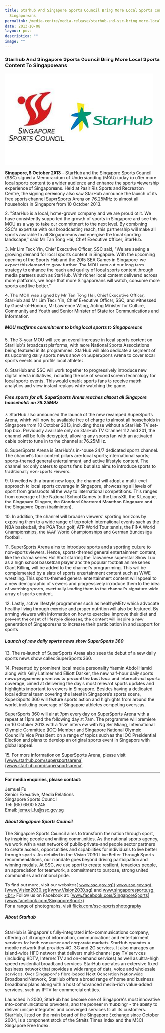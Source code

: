 ```yaml
---
title: Starhub And Singapore Sports Council Bring More Local Sports Content To
  Singaporeans
permalink: /media-centre/media-release/starhub-and-ssc-bring-more-local-sports-content/
date: 2013-10-08
layout: post
description: ""
image: ""
---
```

### **Starhub And Singapore Sports Council Bring More Local Sports Content To Singaporeans**
![](/images/Media%20Centre/Media%20Release/2013/October%202013/starhub%20ssc.jpeg)

**Singapore, 8 October 2013** - StarHub and the Singapore Sports Council (SSC) signed a Memorandum of Understanding (MOU) today to offer more local sports
content to a wider audience and enhance the sports viewership experience of Singaporeans. Held at Pasir Ris Sports and Recreation Centre, the signing ceremony also saw StarHub announce the launch of its free sports channel SuperSports Arena on 76.25MHz to almost all households in Singapore from 10 October 2013.

2\. "StarHub is a local, home-grown company and we are proud of it. We have consistently supported the growth of sports in Singapore and see this MOU as a way to take our commitment to the next level. By combining SSC's expertise with our broadcasting reach, this partnership will make all sports available to all Singaporeans and energise the local sporting landscape," said Mr Tan Tong Hai, Chief Executive Officer, StarHub.

3\. Mr Lim Teck Yin, Chief Executive Officer, SSC said, "We are seeing a growing demand for local sports content in Singapore. With the upcoming opening of the Sports Hub and the 2015 SEA Games in Singapore, we expect this demand to grow further. The MOU sets out our long term strategy to enhance the reach and quality of local sports content through media partners such as StarHub. With richer local content delivered across more platforms, we hope that more Singaporeans will watch, consume more sports and live better."

4\. The MOU was signed by Mr Tan Tong Hai, Chief Executive Officer, StarHub and Mr Lim Teck Yin, Chief Executive Officer, SSC, and witnessed by Guest-of-Honour, Mr Lawrence Wong, Acting Minister for Culture, Community and Youth and Senior Minister of State for Communications and Information.

##### **MOU reaffirms commitment to bring local sports to Singaporeans**

5\. The 3-year MOU will see an overall increase in local sports content on StarHub's broadcast platforms, with more National Sports Associations being featured in its programmes. StarHub will also dedicate a segment of its upcoming daily sports news show on SuperSports Arena to cover local sports events and profile local athletes.

6\. StarHub and SSC will work together to progressively introduce new digital media initiatives, including the use of second screen technology for local sports events. This would enable sports fans to receive match analytics and view instant replays while watching the game.

##### **Free sports for all: SuperSports Arena reaches almost all Singapore households on 76.25MHz**

7\. StarHub also announced the launch of the new revamped SuperSports Arena, which will now be available free of charge to almost all households in Singapore from 10 October 2013, including those without a StarHub TV set-top box. Previously available only on StarHub TV Channel 112 and 201, the channel will be fully decrypted, allowing any sports fan with an activated cable point to tune in to the channel at 76.25MHz.

8\. SuperSports Arena is StarHub's in-house 24/7 dedicated sports channel. The channel's four content pillars are: local sports; international sports; sports-themed general entertainment; and active lifestyle content. The channel not only caters to sports fans, but also aims to introduce sports to traditionally non-sports viewers.

9\. Unveiled with a brand new logo, the channel will adopt a multi-level approach to local sports coverage in Singapore, showcasing all levels of sport from grassroots all the way to international competitions. This ranges from coverage of the National School Games to the LionsXII, the S.League, the Singapore Slingers, the Standard Chartered Marathon Singapore and the Singapore Open (badminton).

10\. In addition, the channel will broaden viewers' sporting horizons by exposing them to a wide range of top notch international events such as the NBA basketball, the PGA Tour golf, ATP World Tour tennis, the FINA World Championships, the IAAF World Championships and German Bundesliga football.

11\. SuperSports Arena aims to introduce sports and a sporting culture to non-sports viewers. Hence, sports-themed general entertainment content, like the drama series Hot Shot starring the Taiwanese superstar Show Luo as a high school basketball player and the popular football anime series Giant Killing, will be added to the channel's programming. This will be complemented by a slate of sports entertainment content such as WWE wrestling. This sports-themed general entertainment content will appeal to a new demographic of viewers and progressively introduce them to the idea of watching sports, eventually leading them to the channel's signature wide array of sports content.

12\. Lastly, active lifestyle programmes such as healthyMEtv which advocate healthy living through exercise and proper nutrition will also be featured. By arming viewers with information on how to exercise, improve their diet and prevent the onset of lifestyle diseases, the content will inspire a new generation of Singaporeans to increase their participation in and support for sports

##### **Launch of new daily sports news show SuperSports 360**

13\. The re-launch of SuperSports Arena also sees the debut of a new daily sports news show called SuperSports 360.

14\. Presented by prominent local media personality Yasmin Abdol Hamid along with Kelly Latimer and Elliott Danker, the new half-hour daily sports news programme promises to present the best local and international sports coverage, aimed at delivering the day's most relevant sports updates and highlights important to viewers in Singapore. Besides having a dedicated local editorial team covering the latest in Singapore's sports scene, SuperSports 360 will feature sports action and highlights from around the world, including coverage of Singapore athletes competing overseas.

SuperSports 360 will air at 7pm every day on SuperSports Arena with a repeat at 11pm and the following day at 7am. The programme will premiere on 10 October 2013 with a 'live' interview with Ng Ser Miang, International Olympic Committee (IOC) Member and Singapore National Olympic Council's Vice President, on a range of topics such as the IOC Presidential Election and plans to develop an original sports event in Singapore with global appeal.

15\. For more information on SuperSports Arena, please visit [www.starhub.com/supersportsarena](www.starhub.com/supersportsarena).

---

**For media enquiries, please contact:**

Jemuel Fu
<br>Senior Executive, Media Relations
<br>Singapore Sports Council
<br>Tel: (65) 6500 5245
<br>Email: [jemuel_fu@ssc.gov.sg](mailto:jemuel_fu@ssc.gov.sg)

##### **About Singapore Sports Council**
The Singapore Sports Council aims to transform the nation through sport, by inspiring people and uniting communities. As the national sports agency, we work with a vast network of public-private-and people sector partners to create access, opportunities and capabilities for individuals to live better through sports. As detailed in the Vision 2030 Live Better Through Sports recommendations, our mandate goes beyond driving participation and winning medals. At SSC, we use sport to create resilient, tenacious people, an appreciation for teamwork, a commitment to purpose, strong united communities and national pride.

To find out more, visit our websites[ www.ssc.gov.sg]( www.ssc.gov.sg), [www.Vision2030.sg](www.Vision2030.sg) and www.singaporesports.sg.<br>
Follow us on Facebook at: [www.facebook.com/SingaporeSports](www.facebook.com/SingaporeSports)<br>
For a range of photographs, visit [flickr.com/ssc-sportsphotography](flickr.com/ssc-sportsphotography)<br>

###### **About Starhub**
StarHub is Singapore's fully-integrated info-communications company, offering a full range of information, communications and entertainment services for both consumer and corporate markets. StarHub operates a mobile network that provides 4G, 3G and 2G services. It also manages an island-wide HFC network that delivers multi-channel pay TV services (including HDTV, Internet TV and on-demand services) as well as ultra-high speed residential broadband services. StarHub operates an extensive fixed business network that provides a wide range of data, voice and wholesale services. Over Singapore's fibre-based Next Generation Nationwide Broadband Network, StarHub offers a broad range of home and business broadband plans along with a host of advanced media-rich value-added services, such as IPTV for commercial entities.

Launched in 2000, StarHub has become one of Singapore's most innovative info-communications providers, and the pioneer in 'hubbing' - the ability to deliver unique integrated and converged services to all its customers. StarHub, listed on the main board of the Singapore Exchange since October 2004, is a component stock of the Straits Times Index and the MSCI Singapore Free Index.